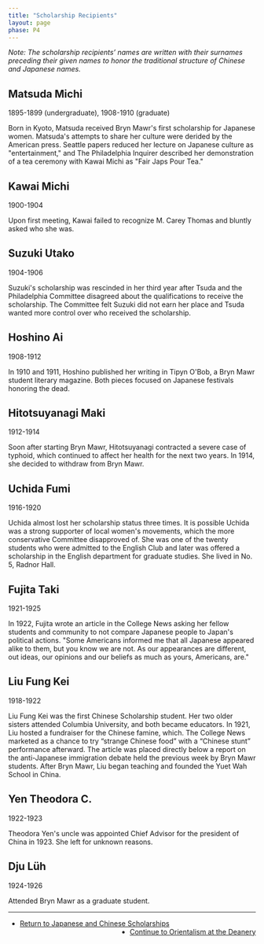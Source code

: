 ```yaml
---
title: "Scholarship Recipients"
layout: page
phase: P4
---
```


*Note: The scholarship recipients’ names are written with their surnames preceding their given names to honor the traditional structure of Chinese and Japanese names.*


## Matsuda Michi
1895-1899 (undergraduate), 1908-1910 (graduate)

Born in Kyoto, Matsuda received Bryn Mawr's first scholarship for Japanese women. Matsuda's attempts to share her culture were derided by the American press. Seattle papers reduced her lecture on Japanese culture as "entertainment," and The Philadelphia Inquirer described her demonstration of a tea ceremony with Kawai Michi as "Fair Japs Pour Tea."

## Kawai Michi
1900-1904​

Upon first meeting, Kawai failed to recognize M. Carey Thomas and bluntly asked who she was. ​

## Suzuki Utako​
1904-1906​

Suzuki's scholarship was rescinded in her third year after Tsuda and the Philadelphia Committee disagreed about the qualifications to receive the scholarship. The Committee felt Suzuki did not earn her place and Tsuda wanted more control over who received the scholarship.

## Hoshino Ai​
1908-1912​

In 1910 and 1911, Hoshino published her writing in Tipyn O'Bob, a Bryn Mawr student literary magazine. Both pieces focused on Japanese festivals honoring the dead.

## Hitotsuyanagi Maki ​
1912-1914​

Soon after starting Bryn Mawr, Hitotsuyanagi contracted a severe case of typhoid, which continued to affect her health for the next two years. In 1914, she decided to withdraw from Bryn Mawr. 

## Uchida Fumi​
1916-1920​

Uchida almost lost her scholarship status three times. It is possible Uchida was a strong supporter of local women's movements, which the more conservative Committee disapproved of. She was one of the twenty students who were admitted to the English Club and later was offered a scholarship in the English department for graduate studies. She lived in No. 5, Radnor Hall. 

## Fujita Taki​
1921-1925​

In 1922, Fujita wrote an article in the College News asking her fellow students and community to not compare Japanese people to Japan's political actions. "Some Americans informed me that all Japanese appeared alike to them, but you know we are not. As our appearances are different, out ideas, our opinions and our beliefs as much as yours, Americans, are."

## Liu Fung Kei​
1918-1922​

Liu Fung Kei was the first Chinese Scholarship student. Her two older sisters attended Columbia University, and both became educators. In 1921, Liu hosted a fundraiser for the Chinese famine, which. The College News marketed as a chance to try “strange Chinese food” with a “Chinese stunt” performance afterward. The article was placed directly below a report on the anti-Japanese immigration debate held the previous week by Bryn Mawr students. After Bryn Mawr, Liu began teaching and founded the Yuet Wah School in China.  

## Yen Theodora C. ​
1922-1923​

Theodora Yen's uncle was appointed Chief Advisor for the president of China in 1923. She left for unknown reasons. 

## Dju Lüh ​
1924-1926​

Attended Bryn Mawr as a graduate student. 

---

<ul class="bottom-nav">
<li style="float:left;"><a href="{{ '/current/disoriented/japanese-chinese-scholarships/' | relative_url}}">Return to Japanese and Chinese Scholarships</a></li>

<li style="float:right;"><a href="{{ '/current/disoriented/orientalism-at-deanery/' | relative_url}}">Continue to Orientalism at the Deanery</a></li>
</ul>